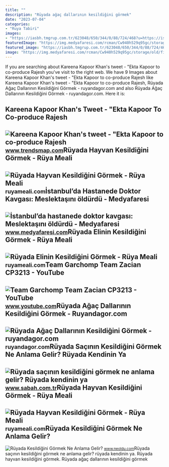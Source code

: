 ```yaml
---
title: ""
description: "Rüyada ağaç dallarının kesildiğini görmek"
date: "2023-07-04"
categories:
- "Ruya Tabiri"
images:
- "https://iasbh.tmgrup.com.tr/623048/650/344/0/88/724/468?u=https://isbh.tmgrup.com.tr/sbh/2021/09/21/ruyada-sacinin-kesildigini-gormek-ne-anlama-gelir-ruyada-saclarinin-kesildigini-gormek-ne-demek-1632207521642.jpg"
featuredImage: "https://img.medyafaresi.com/rcman/Cw940h529q95gc/storage/old/files/2019/10/11/924411/924411.jpg"
featured_image: "https://iasbh.tmgrup.com.tr/623048/650/344/0/88/724/468?u=https://isbh.tmgrup.com.tr/sbh/2021/09/21/ruyada-sacinin-kesildigini-gormek-ne-anlama-gelir-ruyada-saclarinin-kesildigini-gormek-ne-demek-1632207521642.jpg"
image: "https://img.medyafaresi.com/rcman/Cw940h529q95gc/storage/old/files/2019/10/11/924411/924411.jpg"
---
```


If you are searching about Kareena Kapoor Khan's tweet - "Ekta Kapoor to co-produce Rajesh you've visit to the right web. We have 9 Images about Kareena Kapoor Khan's tweet - "Ekta Kapoor to co-produce Rajesh like Kareena Kapoor Khan's tweet - "Ekta Kapoor to co-produce Rajesh, Rüyada Ağaç Dallarının Kesildiğini Görmek - ruyandagor.com and also Rüyada Ağaç Dallarının Kesildiğini Görmek - ruyandagor.com. Here it is:

Kareena Kapoor Khan's Tweet - "Ekta Kapoor To Co-produce Rajesh
---------------------------------------------------------------

 ![Kareena Kapoor Khan's tweet - "Ekta Kapoor to co-produce Rajesh](https://pbs.twimg.com/media/Fcyada8X0AANSFu.jpg) <small>www.trendsmap.com</small>Rüyada Hayvan Kesildiğini Görmek - Rüya Meali
---------------------------------------------

 ![Rüyada Hayvan Kesildiğini Görmek - Rüya Meali](http://ruyameali.com/wp-content/uploads/2018/07/olu-hayvan-kesildigini-gormek-1024x672.jpg) <small>ruyameali.com</small>İstanbul’da Hastanede Doktor Kavgası: Meslektaşını öldürdü - Medyafaresi
------------------------------------------------------------------------

 ![İstanbul’da hastanede doktor kavgası: Meslektaşını öldürdü - Medyafaresi](https://img.medyafaresi.com/rcman/Cw940h529q95gc/storage/old/files/2019/10/11/924411/924411.jpg) <small>www.medyafaresi.com</small>Rüyada Elinin Kesildiğini Görmek - Rüya Meali
---------------------------------------------

 ![Rüyada Elinin Kesildiğini Görmek - Rüya Meali](http://ruyameali.com/wp-content/uploads/2060/10/ruyada-elinin-kesildigini-gormek-5-1024x683.jpg) <small>ruyameali.com</small>Team Garchomp Team Zacian CP3213 - YouTube
------------------------------------------

 ![Team Garchomp Team Zacian CP3213 - YouTube](https://i.ytimg.com/vi/HYLCwcE-Dgc/maxres2.jpg?sqp=-oaymwEoCIAKENAF8quKqQMcGADwAQH4AYwCgALgA4oCDAgAEAEYRSBHKGUwDw==&rs=AOn4CLC_ulBvmvqa2cf2uT56Qfk3FCYaDA) <small>www.youtube.com</small>Rüyada Ağaç Dallarının Kesildiğini Görmek - Ruyandagor.com
----------------------------------------------------------

 ![Rüyada Ağaç Dallarının Kesildiğini Görmek - ruyandagor.com](https://images.ruyandagor.com/2017/05/agac-dallarinin-kesildigini-gormek-2218.jpg) <small>ruyandagor.com</small>Rüyada Saçının Kesildiğini Görmek Ne Anlama Gelir? Rüyada Kendinin Ya
---------------------------------------------------------------------

 ![Rüyada saçının kesildiğini görmek ne anlama gelir? Rüyada kendinin ya](https://iasbh.tmgrup.com.tr/623048/650/344/0/88/724/468?u=https://isbh.tmgrup.com.tr/sbh/2021/09/21/ruyada-sacinin-kesildigini-gormek-ne-anlama-gelir-ruyada-saclarinin-kesildigini-gormek-ne-demek-1632207521642.jpg) <small>www.sabah.com.tr</small>Rüyada Hayvan Kesildiğini Görmek - Rüya Meali
---------------------------------------------

 ![Rüyada Hayvan Kesildiğini Görmek - Rüya Meali](http://ruyameali.com/wp-content/uploads/2018/07/kurbanlik-hayvan-kesildigini-gormek-1024x633.jpg) <small>ruyameali.com</small>Rüyada Kesildiğini Görmek Ne Anlama Gelir?
------------------------------------------

 ![Rüyada Kesildiğini Görmek Ne Anlama Gelir?](https://www.neoldu.com/d/other/ruyada-kesildigini-gormekk-001.jpg) <small>www.neoldu.com</small>Rüyada saçının kesildiğini görmek ne anlama gelir? rüyada kendinin ya. Rüyada hayvan kesildiğini görmek. Rüyada ağaç dallarının kesildiğini görmek
